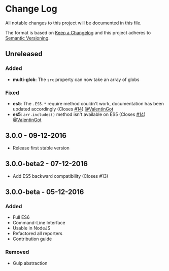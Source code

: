 # Change Log

All notable changes to this project will be documented in this file.

The format is based on [Keep a Changelog](http://keepachangelog.com/) 
and this project adheres to [Semantic Versioning](http://semver.org/).

## Unreleased

### Added

- **multi-glob**: The `src` property can now take an array of globs

### Fixed

- **es5**: The `.ES5.*` require method couldn't work, documentation has been updated accordingly (Closes [#14](https://github.com/groupe-sii/sonar-web-frontend-reporters/issues/14)) [@ValentinGot]
- **es5**: `arr.includes()` method isn't available on ES5 (Closes [#14](https://github.com/groupe-sii/sonar-web-frontend-reporters/issues/14)) [@ValentinGot]

## 3.0.0 - 09-12-2016

- Release first stable version

## 3.0.0-beta2 - 07-12-2016

- Add ES5 backward compatibility (Closes #13)

## 3.0.0-beta - 05-12-2016

### Added

- Full ES6
- Command-Line Interface
- Usable in NodeJS
- Refactored all reporters
- Contribution guide

### Removed

- Gulp abstraction

[@ole]: https://github.com/liollury
[@ValentinGot]: https://github.com/ValentinGot
